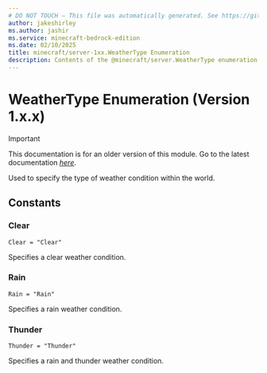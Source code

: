 ```yaml
---
# DO NOT TOUCH — This file was automatically generated. See https://github.com/mojang/minecraftapidocsgenerator to modify descriptions, examples, etc.
author: jakeshirley
ms.author: jashir
ms.service: minecraft-bedrock-edition
ms.date: 02/10/2025
title: minecraft/server-1xx.WeatherType Enumeration
description: Contents of the @minecraft/server.WeatherType enumeration (Version 1.x.x).
---
```

# WeatherType Enumeration (Version 1.x.x)

> [!IMPORTANT]
> This documentation is for an older version of this module. Go to the latest documentation [*here*](../../../scriptapi/minecraft/server/WeatherType.md).

Used to specify the type of weather condition within the world.

## Constants
### **Clear**
`Clear = "Clear"`

Specifies a clear weather condition.
### **Rain**
`Rain = "Rain"`

Specifies a rain weather condition.
### **Thunder**
`Thunder = "Thunder"`

Specifies a rain and thunder weather condition.
